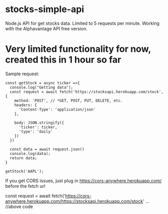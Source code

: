 # stocks-simple-api

Node.js API for get stocks data.
Limited to 5 requests per minute.
Working with the Alphavantage API free version.

# Very limited functionality for now, created this in 1 hour so far

Sample request:
```
const getStock = async ticker =>{
  console.log("Getting data");
  const request = await fetch('https://stocksapi.herokuapp.com/stock',{
    method: 'POST', // *GET, POST, PUT, DELETE, etc.
    headers: {
      'Content-Type': 'application/json'
    },

    body: JSON.stringify({
      'ticker': ticker,
      'type': 'daily'
    })
  })

  const data = await request.json()
  console.log(data);
  return data;
}

getStock('AAPL');
```

If you get CORS issues, just plug in https://cors-anywhere.herokuapp.com/ before the fetch url

const request = await fetch('https://cors-anywhere.herokuapp.com/https://stocksapi.herokuapp.com/stock' ...  //above code

